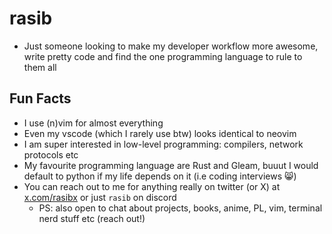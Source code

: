 
# rasib
- Just someone looking to make my developer workflow more awesome, write pretty code and find the one programming language to rule to them all

## Fun Facts
- I use (n)vim for almost everything
- Even my vscode (which I rarely use btw) looks identical to neovim
- I am super interested in low-level programming: compilers, network protocols etc
- My favourite programming language are Rust and Gleam, buuut I would default to python if my life depends on it (i.e coding interviews 😸)
- You can reach out to me for anything really on twitter (or X) at  [x.com/rasibx](https://x.com/rasibx) or just `rasib` on discord
  - PS: also open to chat about projects, books, anime, PL, vim, terminal nerd stuff etc (reach out!)
